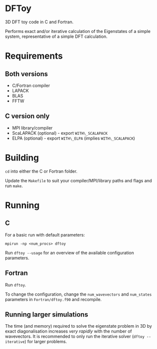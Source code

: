 # DFToy

3D DFT toy code in C and Fortran.

Performs exact and/or iterative calculation of the Eigenstates of a simple
system, representative of a simple DFT calculation.

# Requirements

## Both versions
 - C/Fortran compiler
 - LAPACK
 - BLAS
 - FFTW

## C version only
 - MPI library/compiler
 - ScaLAPACK (optional) - export `WITH\_SCALAPACK`
 - ELPA (optional) - export `WITH\_ELPA` (implies `WITH\_SCALAPACK`)

# Building

`cd` into either the C or Fortran folder.

Update the `Makefile` to suit your compiler/MPI/library paths and flags and run
`make`.

# Running

## C

For a basic run with default parameters:

`mpirun -np <num_procs> dftoy`

Run `dftoy --usage` for an overview of the available configuration parameters.

## Fortran

Run `dftoy`.

To change the configuration, change the `num_wavevectors` and `num_states` 
parameters in `Fortran/dftoy.f90` and recompile.

## Running larger simulations

The time (and memory) required to solve the eigenstate problem in 3D by exact
diagonalisation increases _very rapidly_ with the number of wavevectors. It is
recommended to only run the iterative solver (`dftoy --iterative`) for larger
problems.

